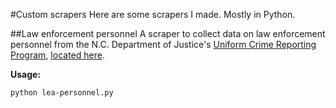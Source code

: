 #Custom scrapers
Here are some scrapers I made. Mostly in Python.

##Law enforcement personnel
A scraper to collect data on law enforcement personnel from the N.C. Department of Justice's [Uniform Crime Reporting Program](http://crimereporting.ncdoj.gov/Reports.aspx), [located here](http://crimereporting.ncdoj.gov/public/2013/LEPersonnel/LEPerPopRatAgyTrd.htm).

**Usage:**

`python lea-personnel.py`